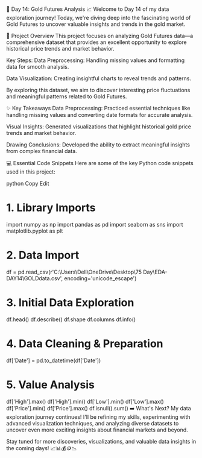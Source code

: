🚀 Day 14: Gold Futures Analysis 📈
Welcome to Day 14 of my data exploration journey! Today, we're diving deep into the fascinating world of Gold Futures to uncover valuable insights and trends in the gold market.

📝 Project Overview
This project focuses on analyzing Gold Futures data—a comprehensive dataset that provides an excellent opportunity to explore historical price trends and market behavior.

Key Steps:
Data Preprocessing: Handling missing values and formatting data for smooth analysis.

Data Visualization: Creating insightful charts to reveal trends and patterns.

By exploring this dataset, we aim to discover interesting price fluctuations and meaningful patterns related to Gold Futures.

✨ Key Takeaways
Data Preprocessing: Practiced essential techniques like handling missing values and converting date formats for accurate analysis.

Visual Insights: Generated visualizations that highlight historical gold price trends and market behavior.

Drawing Conclusions: Developed the ability to extract meaningful insights from complex financial data.

💻 Essential Code Snippets
Here are some of the key Python code snippets used in this project:

python
Copy
Edit
# 1. Library Imports
import numpy as np
import pandas as pd
import seaborn as sns
import matplotlib.pyplot as plt

# 2. Data Import
df = pd.read_csv(r'C:\\Users\\Dell\\OneDrive\\Desktop\\75 Day\\EDA-DAY14\\GOLDdata.csv', encoding='unicode_escape')

# 3. Initial Data Exploration
df.head()
df.describe()
df.shape
df.columns
df.info()

# 4. Data Cleaning & Preparation
df['Date'] = pd.to_datetime(df['Date'])

# 5. Value Analysis
df['High'].max()
df['High'].min()
df['Low'].min()
df['Low'].max()
df['Price'].min()
df['Price'].max()
df.isnull().sum()
➡️ What's Next?
My data exploration journey continues! I'll be refining my skills, experimenting with advanced visualization techniques, and analyzing diverse datasets to uncover even more exciting insights about financial markets and beyond.

Stay tuned for more discoveries, visualizations, and valuable data insights in the coming days! 📈📊💰🪙📉

